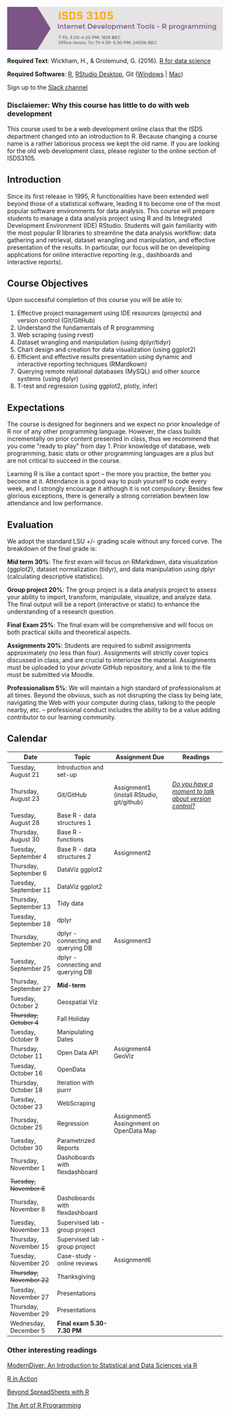 ![](pics/header.png)

**Required Text**:	Wickham, H., & Grolemund, G. (2016). [R for data science](http://r4ds.had.co.nz/)

**Required Softwares**:	[R](https://cran.r-project.org/mirrors.html), [RStudio Desktop](https://www.rstudio.com/products/rstudio/download), Git ([Windows](https://gitforwindows.org/) | [Mac](https://git-scm.com/))


Sign up to the [Slack channel](https://join.slack.com/t/isds3105-fall2018/shared_invite/enQtNDE5MzgyMjc3MTIyLTMzMWMxNWQzMjFhYWFiNGIzYjFjOTUzYWEzZjc0ZjU4MTY5NDc5YzkwY2M5N2EzZDE5MjZhZjBhMzZmZDc5ODk)


### Disclaiemer: Why this course has little to do with web development

This course used to be a web development online class that the ISDS department changed into an introduction to R. Because changing a course name is a rather laborious process we kept the old name. If you are looking for the old web development class, please register to the online section of ISDS3105.

## Introduction

Since its first release in 1995, R functionalities have been extended well beyond those of a statistical software, leading it to become one of the most popular software environments for data analysis. This course will prepare students to manage a data analysis project using R and its Integrated Development Environment (IDE) RStudio. Students will gain familiarity with the most popular R libraries to streamline the data analysis workflow: data gathering and retrieval, dataset wrangling and manipulation, and effective presentation of the results. In particular, our focus will be on developing applications for online interactive reporting (e.g., dashboards and interactive reports).


## Course Objectives

Upon successful completion of this course you will be able to:

1.	Effective project management using IDE resources (projects) and version control (Git/GitHub)
2.	Understand the fundamentals of R programming
3.	Web scraping (using rvest)
4.	Dataset wrangling and manipulation (using dplyr/tidyr)
5.	Chart design and creation for data visualization (using ggplot2)
6.	Efficient and effective results presentation using dynamic and interactive reporting techniques (RMardkown)
7.	Querying remote relational databases (MySQL) and other source systems (using dplyr)
8.	T-test and regression (using ggplot2, plotly, infer)

## Expectations

The course is designed for beginners and we expect no prior knowledge of R nor of any other programming language. However, the class builds incrementally on prior content presented in class, thus we recommend that you come "ready to play" from day 1. Prior knowledge of database, web programming, basic stats or other programming languages are a plus but are not critical to succeed in the course. 

Learning R is like a contact sport – the more you practice, the better you become at it. Attendance is a good way to push yourself to code every week, and I strongly encourage it although it is not compulsory: Besides few glorious exceptions, there is generally a strong correlation bewteen low attendance and low performance.

## Evaluation

We adopt the standard LSU +/- grading scale without any forced curve. The breakdown of the final grade is:

**Mid term 30%**: The first exam will focus on RMarkdown, data visualization (ggplot2), dataset normalization (tidyr), and data manipulation using dplyr (calculating descriptive statistics).

**Group project 20%**: The group project is a data analysis project to assess your ability to import, transform, manipulate, visualize, and analyze data. The final output will be a report (interactive or static) to enhance the understanding of a research question.

**Final Exam 25%**: The final exam will be comprehensive and will focus on both practical skills and theoretical aspects.

**Assignments 20%**: Students are required to submit assignments approximately (no less than four). Assignments will strictly cover topics discussed in class, and are crucial to interiorize the material. Assignments must be uploaded to your *private* GitHub repository, and a link to the file must be submitted via Moodle.

**Professionalism 5%**: We will maintain a high standard of professionalism at all times. Beyond the obvious, such as not disrupting the class by being late, navigating the Web with your computer during class, talking to the people nearby, etc. – professional conduct includes the ability to be a value adding contributor to our learning community. 

## Calendar 

| Date                    | Topic         | Assignment Due | Readings |
|-------------------------|---------------|----------------|----------|
| Tuesday, August 21       | Introduction and set-up    |   |  |
| Thursday, August 23     | Git/GitHub  |   Assignment1 (install RStudio, git/github)  | [*Do you have a moment to talk about version control?*](https://moodle3.lsu.edu/pluginfile.php/1643503/mod_resource/content/1/about_version_control.pdf)|
| Tuesday, August 28      | Base  R - data structures 1  |              
| Thursday, August 30     |  Base R - functions             |  
| Tuesday, September 4    |  Base  R - data structures 2  |    Assignment2        | 
| Thursday, September 6    | DataViz ggplot2     |                       |
| Tuesday, September 11   | DataViz ggplot2     |                       | 
| Thursday, September 13  | Tidy data           |           | 
| Tuesday, September 18   | dplyr               |                       | 
| Thursday, September 20  | dplyr - connecting and querying DB     |  Assignment3   | 
| Tuesday, September 25   | dplyr - connecting and querying DB |  | 
| Thursday, September 27  | **Mid-term**              |                     | 
| Tuesday, October 2      | Geospatial Viz      |                       | 
| ~~Thursday, October 4~~     | Fall Holiday| |    |
| Tuesday, October 9       | Manipulating Dates  |                       |  
| Thursday, October 11    | Open Data API       |   Assignment4 GeoViz                   
| Tuesday, October 16      | OpenData    |                              | 
| Thursday, October 18  | Iteration with purrr                |         | 
| Tuesday, October 23   | WebScraping        |            |    
| Thursday, October 25  |   Regression      | Assignment5 Assingnment on OpenData Map  |
| Tuesday, October 30   |   Parametrized Reports             |                |   
| Thursday, November 1  |  Dashoboards with flexdashboard             |               | 
| ~~Tuesday, November 6~~  |        |        |    
| Thursday, November 8  | Dashoboards with flexdashboard   |                | 
| Tuesday, November 13  | Supervised lab - group project |      |                           |
| Thursday, November 15 | Supervised lab - group project        |                |    
| Tuesday, November 20  |   Case-study - online reviews     | Assignment6       | 
| ~~Thursday, November 22~~   | Thanksgiving |                | 
| Tuesday, November 27     | Presentations      |                     | 
| Thursday, November 29   | Presentations                        |                     | 
| Wednesday, December 5| **Final exam 5.30-7.30 PM** | | |


### Other interesting readings

[ModernDiver: An Introduction to Statistical and Data Sciences via R](https://ismayc.github.io/moderndiver-book/)

[R in Action](https://www.manning.com/books/r-in-action-second-edition)

[Beyond SpreadSheets with R](https://www.manning.com/books/beyond-spreadsheets-with-r)

[The Art of R Programming](http://diytranscriptomics.com/Reading/files/The%20Art%20of%20R%20Programming.pdf)








